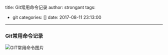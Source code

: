 title: Git常用命令记录
author: strongant
tags:
  - git
categories: []
date: 2017-08-11 23:13:00
---
### Git常用命令记录

![GIT常用命令图片](https://ws3.sinaimg.cn/large/006tNc79gy1figsf17eayj31h00yc44g.jpg)
